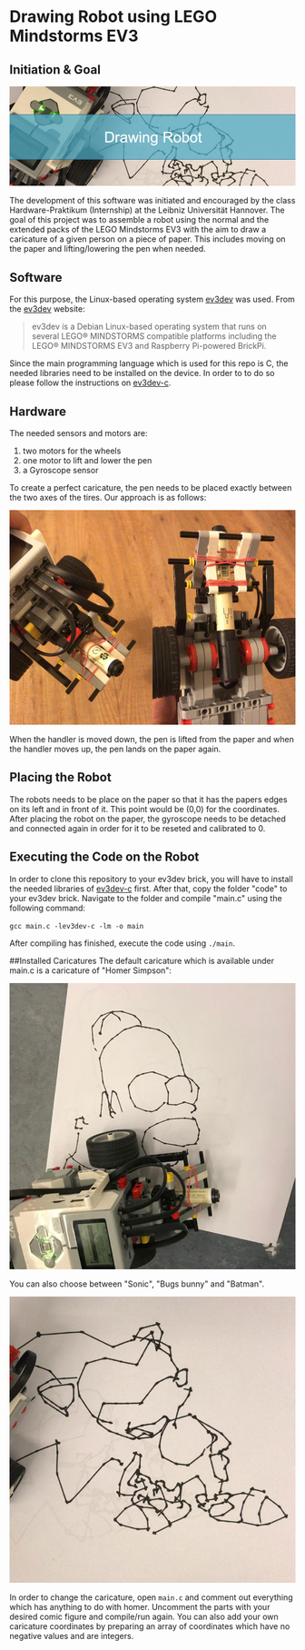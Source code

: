 # Drawing Robot using LEGO Mindstorms EV3
## Initiation & Goal

![header](images/header.jpg)

The development of this software was initiated and encouraged by the class Hardware-Praktikum (Internship) at the Leibniz Universität Hannover.
The goal of this project was to assemble a robot using the normal and the extended packs of the LEGO Mindstorms EV3 with the aim to draw a caricature of a given person on a piece of paper. This includes moving on the paper and lifting/lowering the pen when needed.

## Software
For this purpose, the Linux-based operating system [ev3dev](https://www.ev3dev.org) was used. From the [ev3dev](https://www.ev3dev.org) website:
> ev3dev is a Debian Linux-based operating system that runs on several LEGO® MINDSTORMS compatible platforms including the LEGO® MINDSTORMS EV3 and Raspberry Pi-powered BrickPi.

Since the main programming language which is used for this repo is C, the needed libraries need to be installed on the device. In order to to do so please follow the instructions on [ev3dev-c](https://github.com/in4lio/ev3dev-c).

## Hardware
The needed sensors and motors are:

1. two motors for the wheels
2. one motor to lift and lower the pen
3. a Gyroscope sensor

To create a perfect caricature, the pen needs to be placed exactly between the two axes of the tires. Our approach is as follows:

![Pen](images/pen.jpg)

When the handler is moved down, the pen is lifted from the paper and when the handler moves up, the pen lands on the paper again.

## Placing the Robot
The robots needs to be place on the paper so that it has the papers edges on its left and in front of it. This point would be (0,0) for the coordinates. After placing the robot on the paper, the gyroscope needs to be detached and connected again in order for it to be reseted and calibrated to 0.
## Executing the Code on the Robot
In order to clone this repository to your ev3dev brick, you will have to install the needed libraries of [ev3dev-c](https://github.com/in4lio/ev3dev-c) first.
After that, copy the folder "code" to your ev3dev brick.
Navigate to the folder and compile "main.c" using the following command:

`gcc main.c -lev3dev-c -lm -o main`

After compiling has finished, execute the code using `./main`.

##Installed Caricatures
The default caricature which is available under main.c is a caricature of "Homer Simpson":

![Homer](images/homer.jpg)

You can also choose between "Sonic", "Bugs bunny" and "Batman".

![Homer](images/sonic.jpg)

In order to change the caricature, open `main.c` and comment out everything which has anything to do with homer. Uncomment the parts with your desired comic figure and compile/run again.
You can also add your own caricature coordinates by preparing an array of coordinates which have no negative values and are integers.